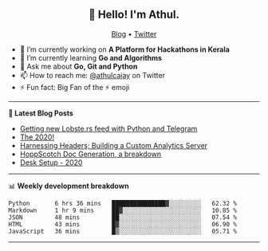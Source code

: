 <h2 align="center">👋 Hello! I'm Athul.</h2>
<p align="center">
  <a href="https://blog.athulcyriac.xyz">Blog</a> •
  <a href="https://twitter.com/athulcajay">Twitter</a>
</p>


- 🔭 I’m currently working on **A Platform for Hackathons in Kerala**
- 🌱 I’m currently learning **Go and Algorithms**
- 💬 Ask me about **Go, Git and Python**
- 📫 How to reach me: [@athulcajay](https://twitter.com/athulcajay) on Twitter
- ⚡ Fun fact: Big Fan of the :zap: emoji

-------

**📝 Latest Blog Posts**

<!-- BLOG-POST-LIST:START -->
- [Getting new Lobste.rs feed with Python and Telegram](https://blog.athulcyriac.xyz/lobsters_feed/)
- [The 2020!](https://blog.athulcyriac.xyz/2020/)
- [Harnessing Headers; Building a Custom Analytics Server](https://blog.athulcyriac.xyz/analytics_from_scratch/)
- [HoppScotch Doc Generation, a breakdown](https://blog.athulcyriac.xyz/hopp-gen/)
- [Desk Setup - 2020](https://blog.athulcyriac.xyz/desk-2020/)
<!-- BLOG-POST-LIST:END -->

-------

📊 **Weekly development breakdown**
<!--START_SECTION:waka-->
```text
Python       6 hrs 36 mins   ███████████████▓░░░░░░░░░   62.32 % 
Markdown     1 hr 9 mins     ██▓░░░░░░░░░░░░░░░░░░░░░░   10.85 % 
JSON         48 mins         ██░░░░░░░░░░░░░░░░░░░░░░░   07.54 % 
HTML         43 mins         █▓░░░░░░░░░░░░░░░░░░░░░░░   06.90 % 
JavaScript   36 mins         █▒░░░░░░░░░░░░░░░░░░░░░░░   05.71 % 
```
<!--END_SECTION:waka-->

-------
